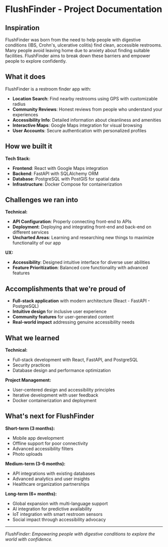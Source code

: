 # FlushFinder - Project Documentation

## Inspiration

FlushFinder was born from the need to help people with digestive conditions (IBS, Crohn's, ulcerative colitis) find clean, accessible restrooms. Many people avoid leaving home due to anxiety about finding suitable facilities. FlushFinder aims to break down these barriers and empower people to explore confidently.

## What it does

FlushFinder is a restroom finder app with:
- **Location Search**: Find nearby restrooms using GPS with customizable radius
- **Community Reviews**: Honest reviews from people who understand your experiences  
- **Accessibility Info**: Detailed information about cleanliness and amenities
- **Interactive Maps**: Google Maps integration for visual browsing
- **User Accounts**: Secure authentication with personalized profiles

## How we built it

**Tech Stack:**
- **Frontend**: React with Google Maps integration
- **Backend**: FastAPI with SQLAlchemy ORM
- **Database**: PostgreSQL with PostGIS for spatial data
- **Infrastructure**: Docker Compose for containerization

## Challenges we ran into

**Technical:**
- **API Configuration**: Properly connecting front-end to APIs
- **Deployment**: Deploying and integrating front-end and back-end on different services
- **Uncharted Areas**: Learning and researching new things to maximize functionality of our app

**UX:**
- **Accessibility**: Designed intuitive interface for diverse user abilities
- **Feature Prioritization**: Balanced core functionality with advanced features

## Accomplishments that we're proud of

- **Full-stack application** with modern architecture (React - FastAPI - PostgreSQL)
- **Intuitive design** for inclusive user experience
- **Community features** for user-generated content
- **Real-world impact** addressing genuine accessibility needs

## What we learned

**Technical:**
- Full-stack development with React, FastAPI, and PostgreSQL
- Security practices
- Database design and performance optimization

**Project Management:**
- User-centered design and accessibility principles
- Iterative development with user feedback
- Docker containerization and deployment

## What's next for FlushFinder

**Short-term (3 months):**
- Mobile app development
- Offline support for poor connectivity
- Advanced accessibility filters
- Photo uploads

**Medium-term (3-6 months):**
- API integrations with existing databases
- Advanced analytics and user insights
- Healthcare organization partnerships

**Long-term (6+ months):**
- Global expansion with multi-language support
- AI integration for predictive availability
- IoT integration with smart restroom sensors
- Social impact through accessibility advocacy

---

*FlushFinder: Empowering people with digestive conditions to explore the world with confidence.*
